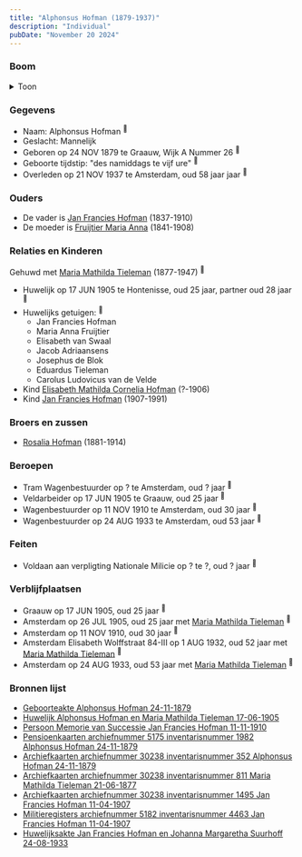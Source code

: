 ```yaml
---
title: "Alphonsus Hofman (1879-1937)"
description: "Individual"
pubDate: "November 20 2024"
---
```


### Boom
<details><summary>Toon</summary>

![test](https://www.plantuml.com/plantuml/svg/bPHjRzem4CVV-rESsXVRNY3b0HQ246seI5Sa6Dhef6cQa9EunCEnaUq8eOhlNgSnZwqAUnNdxFFzxlvtlbKQIrqM3Aa5vKiiSG49JXTpAKgUtGac96Y9kJ9RX6kKqun0IcNAIBqcnLAleI15GgIgJKeJIOHUBmawk3LbM2buHW3G5p8ZSfhJTC69KjrkWIdlzS176uG-mUGrb4ArnzKGSuWDGag9Wc_YgS3y2h221yTn_1R0zS2FMt7VNFtyH0dBDj3j93XPpnAXDIET7hXj64PZy_43k9SObwk3esfHCZR3F9kbKYYL28DK-RZmSp01DtIThSzcInJBalxJb4WOOKanH9pZFL9eaEB-m1_u7o0zZAU6f-d2voyc9wu9fqgHyrW1H8_tXifflw7gTbOaooYVL_GmYdwR047moXKRBhS5rupESxqcZ8cLOTiWMy96mvv0De6zmNeQWzdoMZxQHelOCXTSbQUIc3Em4_IyD5uJnjz_LQJXnT9uRkqJ6ZcZekgs31TLwrYqMfGHrZbb6OQfkOuS4GQNA6IY31_7hpNyBuNQLg7cCTnx8WLrXD1fxLHg1szLigu3HXLEYCxtgTq9oGapoPve4BYNP7W3DnSKsuw1y_MzT3wOJI_mBffD5wB9Zoh0ORtEZsUp7kamT8-uR0VQ1cu7o0g-DzWgDsoXJluzPElN-6FUiepmlxiDT4juPbxA5m00)
</details>

### Gegevens
- Naam: Alphonsus Hofman <sup><a href="../s00422/" style="text-decoration:none" title="Geboorteakte Alphonsus Hofman 24-11-1879">:link:</a></sup>
- Geslacht: Mannelijk
- Geboren op 24 NOV 1879 te Graauw, Wijk A Nummer 26 <sup><a href="../s00422/" style="text-decoration:none" title="Geboorteakte Alphonsus Hofman 24-11-1879">:link:</a></sup>
- Geboorte tijdstip: "des namiddags te vijf ure" <sup><a href="../s00422/" style="text-decoration:none" title="Geboorteakte Alphonsus Hofman 24-11-1879">:link:</a></sup>
- Overleden op 21 NOV 1937 te Amsterdam, oud 58 jaar jaar <sup><a href="../s00449/" style="text-decoration:none" title="Pensioenkaarten archiefnummer 5175 inventarisnummer 1982 Alphonsus Hofman 24-11-1879">:link:</a></sup>

### Ouders
- De vader is [Jan Francies Hofman](../i00035/) (1837-1910)
- De moeder is [Fruijtier Maria Anna](../i00039/) (1841-1908)

### Relaties en Kinderen

Gehuwd met [Maria Mathilda Tieleman](../i00257/) (1877-1947) <sup><a href="../s00426/" style="text-decoration:none" title="Huwelijk Alphonsus Hofman en Maria Mathilda Tieleman 17-06-1905">:link:</a></sup>
- Huwelijk op 17 JUN 1905 te Hontenisse, oud 25 jaar, partner oud 28 jaar <sup><a href="../s00426/" style="text-decoration:none" title="Huwelijk Alphonsus Hofman en Maria Mathilda Tieleman 17-06-1905">:link:</a></sup>
- Huwelijks getuigen:  <sup><a href="../s00426/" style="text-decoration:none" title="Huwelijk Alphonsus Hofman en Maria Mathilda Tieleman 17-06-1905">:link:</a></sup>
  - Jan Francies Hofman
  - Maria Anna Fruijtier
  - Elisabeth van Swaal
  - Jacob Adriaansens
  - Josephus de Blok
  - Eduardus Tieleman
  - Carolus Ludovicus van de Velde
- Kind [Elisabeth Mathilda Cornelia Hofman](../i00271/) (?-1906)
- Kind [Jan Francies Hofman](../i00272/) (1907-1991)

### Broers en zussen
- [Rosalia Hofman](../i00254/) (1881-1914)

### Beroepen
- Tram Wagenbestuurder op ? te Amsterdam, oud ? jaar <sup><a href="../s00449/" style="text-decoration:none" title="Pensioenkaarten archiefnummer 5175 inventarisnummer 1982 Alphonsus Hofman 24-11-1879">:link:</a></sup>
- Veldarbeider op 17 JUN 1905 te Graauw, oud 25 jaar <sup><a href="../s00426/" style="text-decoration:none" title="Huwelijk Alphonsus Hofman en Maria Mathilda Tieleman 17-06-1905">:link:</a></sup>
- Wagenbestuurder op 11 NOV 1910 te Amsterdam, oud 30 jaar <sup><a href="../s00429/" style="text-decoration:none" title="Persoon Memorie van Successie Jan Francies Hofman 11-11-1910">:link:</a></sup>
- Wagenbestuurder op 24 AUG 1933 te Amsterdam, oud 53 jaar <sup><a href="../s00454/" style="text-decoration:none" title="Huwelijksakte Jan Francies Hofman en Johanna Margaretha Suurhoff 24-08-1933">:link:</a></sup>

### Feiten
- Voldaan aan verpligting Nationale Milicie op ? te ?, oud ? jaar <sup><a href="../s00426/" style="text-decoration:none" title="Huwelijk Alphonsus Hofman en Maria Mathilda Tieleman 17-06-1905">:link:</a></sup>

### Verblijfplaatsen
- Graauw  op 17 JUN 1905, oud 25 jaar  <sup><a href="../s00426/" style="text-decoration:none" title="Huwelijk Alphonsus Hofman en Maria Mathilda Tieleman 17-06-1905">:link:</a></sup>
- Amsterdam  op 26 JUL 1905, oud 25 jaar met [Maria Mathilda Tieleman](../i00257/) <sup><a href="../s00451/" style="text-decoration:none" title="Archiefkaarten archiefnummer 30238 inventarisnummer 811 Maria Mathilda Tieleman 21-06-1877">:link:</a></sup>
- Amsterdam  op 11 NOV 1910, oud 30 jaar  <sup><a href="../s00429/" style="text-decoration:none" title="Persoon Memorie van Successie Jan Francies Hofman 11-11-1910">:link:</a></sup>
- Amsterdam Elisabeth Wolffstraat 84-III op 1 AUG 1932, oud 52 jaar met [Maria Mathilda Tieleman](../i00257/) <sup><a href="../s00451/" style="text-decoration:none" title="Archiefkaarten archiefnummer 30238 inventarisnummer 811 Maria Mathilda Tieleman 21-06-1877">:link:</a></sup>
- Amsterdam  op 24 AUG 1933, oud 53 jaar met [Maria Mathilda Tieleman](../i00257/) <sup><a href="../s00454/" style="text-decoration:none" title="Huwelijksakte Jan Francies Hofman en Johanna Margaretha Suurhoff 24-08-1933">:link:</a></sup>

### Bronnen lijst
- [Geboorteakte Alphonsus Hofman 24-11-1879](../s00422/)
- [Huwelijk Alphonsus Hofman en Maria Mathilda Tieleman 17-06-1905](../s00426/)
- [Persoon Memorie van Successie Jan Francies Hofman 11-11-1910](../s00429/)
- [Pensioenkaarten archiefnummer 5175 inventarisnummer 1982 Alphonsus Hofman 24-11-1879](../s00449/)
- [Archiefkaarten archiefnummer 30238 inventarisnummer 352 Alphonsus Hofman 24-11-1879](../s00450/)
- [Archiefkaarten archiefnummer 30238 inventarisnummer 811 Maria Mathilda Tieleman 21-06-1877](../s00451/)
- [Archiefkaarten archiefnummer 30238 inventarisnummer 1495 Jan Francies Hofman 11-04-1907](../s00452/)
- [Militieregisters archiefnummer 5182 inventarisnummer 4463 Jan Francies Hofman 11-04-1907 ](../s00453/)
- [Huwelijksakte Jan Francies Hofman en Johanna Margaretha Suurhoff 24-08-1933](../s00454/)
